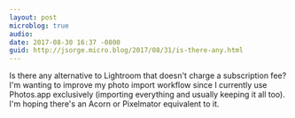 ```yaml
---
layout: post
microblog: true
audio: 
date: 2017-08-30 16:37 -0800
guid: http://jsorge.micro.blog/2017/08/31/is-there-any.html
---
```

Is there any alternative to Lightroom that doesn't charge a subscription fee? I'm wanting to improve my photo import workflow since I currently use Photos.app exclusively (importing everything and usually keeping it all too). I'm hoping there's an Acorn or Pixelmator equivalent to it.
